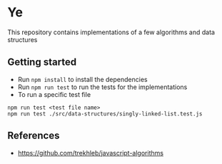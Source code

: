 # Ye

This repository contains implementations of a few algorithms and data structures

## Getting started

- Run `npm install` to install the dependencies
- Run `npm run test` to run the tests for the implementations
- To run a specific test file

```
npm run test <test file name>
npm run test ./src/data-structures/singly-linked-list.test.js
```

## References

- https://github.com/trekhleb/javascript-algorithms
